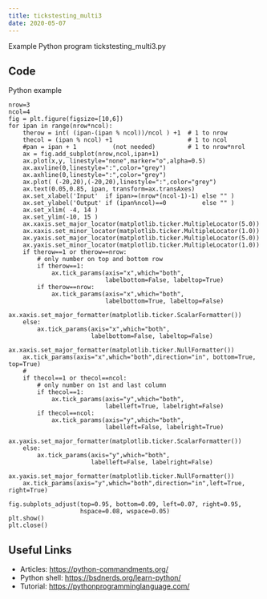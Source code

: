 ```yaml
---
title: tickstesting_multi3
date: 2020-05-07
---
```

Example Python program tickstesting_multi3.py


## Code

Python example

    nrow=3
    ncol=4
    fig = plt.figure(figsize=[10,6])
    for ipan in range(nrow*ncol):
        therow = int( (ipan-(ipan % ncol))/ncol ) +1  # 1 to nrow
        thecol = (ipan % ncol) +1                     # 1 to ncol
        #pan = ipan + 1          (not needed)         # 1 to nrow*nrol
        ax = fig.add_subplot(nrow,ncol,ipan+1)
        ax.plot(x,y, linestyle="none",marker="o",alpha=0.5)
        ax.axvline(0,linestyle=":",color="grey")
        ax.axhline(0,linestyle=":",color="grey")
        ax.plot( (-20,20),(-20,20),linestyle=":",color="grey")
        ax.text(0.05,0.85, ipan, transform=ax.transAxes)
        ax.set_xlabel('Input'  if ipan>=(nrow*(ncol-1)-1) else "" )
        ax.set_ylabel('Output' if (ipan%ncol)==0          else "" ) 
        ax.set_xlim( -4, 14 )
        ax.set_ylim(-10, 15 )
        ax.xaxis.set_major_locator(matplotlib.ticker.MultipleLocator(5.0))
        ax.xaxis.set_minor_locator(matplotlib.ticker.MultipleLocator(1.0))
        ax.yaxis.set_major_locator(matplotlib.ticker.MultipleLocator(5.0))
        ax.yaxis.set_minor_locator(matplotlib.ticker.MultipleLocator(1.0))
        if therow==1 or therow==nrow:
            # only number on top and bottom row
            if therow==1:
                ax.tick_params(axis="x",which="both",
                               labelbottom=False, labeltop=True)
            if therow==nrow:
                ax.tick_params(axis="x",which="both",
                               labelbottom=True, labeltop=False)
            ax.xaxis.set_major_formatter(matplotlib.ticker.ScalarFormatter())
        else:
            ax.tick_params(axis="x",which="both",
                           labelbottom=False, labeltop=False)
            ax.xaxis.set_major_formatter(matplotlib.ticker.NullFormatter())
        ax.tick_params(axis="x",which="both",direction="in", bottom=True, top=True)
        #
        if thecol==1 or thecol==ncol:
            # only number on 1st and last column
            if thecol==1:
                ax.tick_params(axis="y",which="both",
                               labelleft=True, labelright=False)
            if thecol==ncol:
                ax.tick_params(axis="y",which="both",
                               labelleft=False, labelright=True)
                ax.yaxis.set_major_formatter(matplotlib.ticker.ScalarFormatter())
        else:
            ax.tick_params(axis="y",which="both",
                           labelleft=False, labelright=False)
            ax.yaxis.set_major_formatter(matplotlib.ticker.NullFormatter())
        ax.tick_params(axis="y",which="both",direction="in",left=True, right=True)
    
    fig.subplots_adjust(top=0.95, bottom=0.09, left=0.07, right=0.95,
                        hspace=0.08, wspace=0.05)
    plt.show()
    plt.close()

## Useful Links

- Articles: https://python-commandments.org/
- Python shell: https://bsdnerds.org/learn-python/
- Tutorial: https://pythonprogramminglanguage.com/
